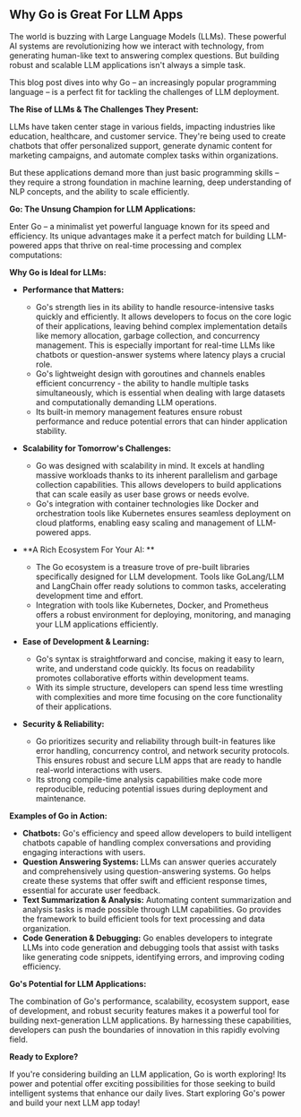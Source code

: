 ## Why Go is Great For LLM Apps

The world is buzzing with Large Language Models (LLMs). These powerful AI systems are revolutionizing how we interact with technology, from generating human-like text to answering complex questions. But building robust and scalable LLM applications isn't always a simple task.

This blog post dives into why Go – an increasingly popular programming language – is a perfect fit for tackling the challenges of LLM deployment.

**The Rise of LLMs & The Challenges They Present:**

LLMs have taken center stage in various fields, impacting industries like education, healthcare, and customer service.  They're being used to create chatbots that offer personalized support, generate dynamic content for marketing campaigns, and automate complex tasks within organizations.

But these applications demand more than just basic programming skills – they require a strong foundation in machine learning, deep understanding of NLP concepts, and the ability to scale efficiently.


**Go: The Unsung Champion for LLM Applications:**

Enter Go – a minimalist yet powerful language known for its speed and efficiency. Its unique advantages make it a perfect match for building LLM-powered apps that thrive on real-time processing and complex computations:

**Why Go is Ideal for LLMs:**

* **Performance that Matters:**
    *  Go's strength lies in its ability to handle resource-intensive tasks quickly and efficiently. It allows developers to focus on the core logic of their applications, leaving behind complex implementation details like memory allocation, garbage collection, and concurrency management. This is especially important for real-time LLMs like chatbots or question-answer systems where latency plays a crucial role.
    *  Go's lightweight design with goroutines and channels enables efficient concurrency - the ability to handle multiple tasks simultaneously, which is essential when dealing with large datasets and computationally demanding LLM operations.
    *  Its built-in memory management features ensure robust performance and reduce potential errors that can hinder application stability.

* **Scalability for Tomorrow's Challenges:**
   * Go was designed with scalability in mind. It excels at handling massive workloads thanks to its inherent parallelism and garbage collection capabilities. This allows developers to build applications that can scale easily as user base grows or needs evolve.
   *  Go's integration with container technologies like Docker and orchestration tools like Kubernetes ensures seamless deployment on cloud platforms, enabling easy scaling and management of LLM-powered apps.

* **A Rich Ecosystem For Your AI: **
    * The Go ecosystem is a treasure trove of pre-built libraries specifically designed for LLM development.  Tools like GoLang/LLM and LangChain offer ready solutions to common tasks, accelerating development time and effort.
    *   Integration with tools like Kubernetes, Docker, and Prometheus offers a robust environment for deploying, monitoring, and managing your LLM applications efficiently.

* **Ease of Development & Learning:**
    * Go's syntax is straightforward and concise, making it easy to learn, write, and understand code quickly. Its focus on readability promotes collaborative efforts within development teams.
    *  With its simple structure, developers can spend less time wrestling with complexities and more time focusing on the core functionality of their applications.

* **Security & Reliability:**
   * Go prioritizes security and reliability through built-in features like error handling, concurrency control, and network security protocols. This ensures robust and secure LLM apps that are ready to handle real-world interactions with users.
    * Its strong compile-time analysis capabilities make code more reproducible, reducing potential issues during deployment and maintenance.

**Examples of Go in Action:**

* **Chatbots:**  Go's efficiency and speed allow developers to build intelligent chatbots capable of handling complex conversations and providing engaging interactions with users.
* **Question Answering Systems:**  LLMs can answer queries accurately and comprehensively using question-answering systems. Go helps create these systems that offer swift and efficient response times, essential for accurate user feedback.
* **Text Summarization & Analysis:**  Automating content summarization and analysis tasks is made possible through LLM capabilities. Go provides the framework to build efficient tools for text processing and data organization.
* **Code Generation & Debugging:**  Go enables developers to integrate LLMs into code generation and debugging tools that assist with tasks like generating code snippets, identifying errors, and improving coding efficiency.


**Go's Potential for LLM Applications:**

The combination of Go's performance, scalability, ecosystem support, ease of development, and robust security features makes it a powerful tool for building next-generation LLM applications.  By harnessing these capabilities, developers can push the boundaries of innovation in this rapidly evolving field.


**Ready to Explore?**

If you're considering building an LLM application, Go is worth exploring! Its power and potential offer exciting possibilities for those seeking to build intelligent systems that enhance our daily lives.  Start exploring Go's power and build your next LLM app today!